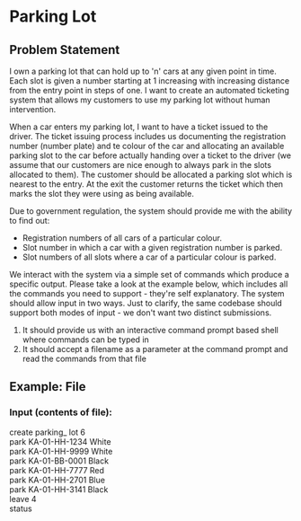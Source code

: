 # Parking Lot
## Problem Statement
I own a parking lot that can hold up to 'n' cars at any given point in time. Each slot is given a number starting at 1 increasing with increasing distance from the entry point in steps of one. I want to create an automated ticketing system that allows my customers to use my parking lot without human intervention.

When a car enters my parking lot, I want to have a ticket issued to the driver. The ticket issuing process includes us documenting the registration number (number plate) and te colour of the car and allocating an available parking slot to the car before actually handing over a ticket to the driver (we assume that our customers are nice enough to always park in the slots allocated to them). The customer should be allocated a parking slot which is nearest to the entry. At the exit the customer returns the ticket which then marks the slot they were using as being available.

Due to government regulation, the system should provide me with the ability to find out:
- Registration numbers of all cars of a particular colour.
- Slot number in which a car with a given registration number is parked.
- Slot numbers of all slots where a car of a particular colour is parked.

We interact with the system via a simple set of commands which produce a specific output. Please take a look at the example below, which includes all the commands you need to support - they're self explanatory. The system should allow input in two ways. Just to clarify, the same codebase should support both modes of input - we don't want two distinct submissions.
1. It should provide us with an interactive command prompt based shell where commands can be typed in
2. It should accept a filename as a parameter at the command prompt and read the commands from that file

## Example: File<br>
### Input (contents of file):<br>
create parking_ lot 6<br>
park KA-01-HH-1234 White<br>
park KA-01-HH-9999 White<br>
park KA-01-BB-0001 Black<br>
park KA-01-HH-7777 Red<br>
park KA-01-HH-2701 Blue<br>
park KA-01-HH-3141 Black<br>
leave 4<br>
status
